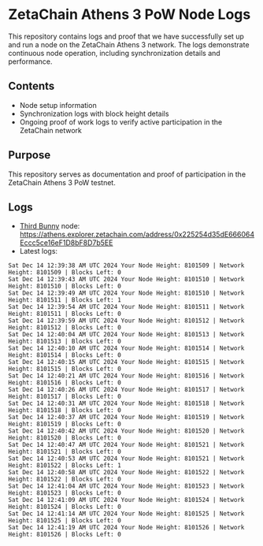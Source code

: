 # ZetaChain Athens 3 PoW Node Logs
This repository contains logs and proof that we have successfully set up and run a node on the ZetaChain Athens 3 network. The logs demonstrate continuous node operation, including synchronization details and performance.

## Contents
- Node setup information
- Synchronization logs with block height details
- Ongoing proof of work logs to verify active participation in the ZetaChain network

## Purpose
This repository serves as documentation and proof of participation in the ZetaChain Athens 3 PoW testnet.

## Logs

- [Third Bunny](https://thirdbunny.xyz/) node: https://athens.explorer.zetachain.com/address/0x225254d35dE666064Eccc5ce16eF1D8bF8D7b5EE
- Latest logs:
```
Sat Dec 14 12:39:38 AM UTC 2024 Your Node Height: 8101509 | Network Height: 8101509 | Blocks Left: 0
Sat Dec 14 12:39:43 AM UTC 2024 Your Node Height: 8101510 | Network Height: 8101510 | Blocks Left: 0
Sat Dec 14 12:39:49 AM UTC 2024 Your Node Height: 8101510 | Network Height: 8101511 | Blocks Left: 1
Sat Dec 14 12:39:54 AM UTC 2024 Your Node Height: 8101511 | Network Height: 8101511 | Blocks Left: 0
Sat Dec 14 12:39:59 AM UTC 2024 Your Node Height: 8101512 | Network Height: 8101512 | Blocks Left: 0
Sat Dec 14 12:40:04 AM UTC 2024 Your Node Height: 8101513 | Network Height: 8101513 | Blocks Left: 0
Sat Dec 14 12:40:10 AM UTC 2024 Your Node Height: 8101514 | Network Height: 8101514 | Blocks Left: 0
Sat Dec 14 12:40:15 AM UTC 2024 Your Node Height: 8101515 | Network Height: 8101515 | Blocks Left: 0
Sat Dec 14 12:40:21 AM UTC 2024 Your Node Height: 8101516 | Network Height: 8101516 | Blocks Left: 0
Sat Dec 14 12:40:26 AM UTC 2024 Your Node Height: 8101517 | Network Height: 8101517 | Blocks Left: 0
Sat Dec 14 12:40:31 AM UTC 2024 Your Node Height: 8101518 | Network Height: 8101518 | Blocks Left: 0
Sat Dec 14 12:40:37 AM UTC 2024 Your Node Height: 8101519 | Network Height: 8101519 | Blocks Left: 0
Sat Dec 14 12:40:42 AM UTC 2024 Your Node Height: 8101520 | Network Height: 8101520 | Blocks Left: 0
Sat Dec 14 12:40:47 AM UTC 2024 Your Node Height: 8101521 | Network Height: 8101521 | Blocks Left: 0
Sat Dec 14 12:40:53 AM UTC 2024 Your Node Height: 8101521 | Network Height: 8101522 | Blocks Left: 1
Sat Dec 14 12:40:58 AM UTC 2024 Your Node Height: 8101522 | Network Height: 8101522 | Blocks Left: 0
Sat Dec 14 12:41:04 AM UTC 2024 Your Node Height: 8101523 | Network Height: 8101523 | Blocks Left: 0
Sat Dec 14 12:41:09 AM UTC 2024 Your Node Height: 8101524 | Network Height: 8101524 | Blocks Left: 0
Sat Dec 14 12:41:14 AM UTC 2024 Your Node Height: 8101525 | Network Height: 8101525 | Blocks Left: 0
Sat Dec 14 12:41:19 AM UTC 2024 Your Node Height: 8101526 | Network Height: 8101526 | Blocks Left: 0
```
